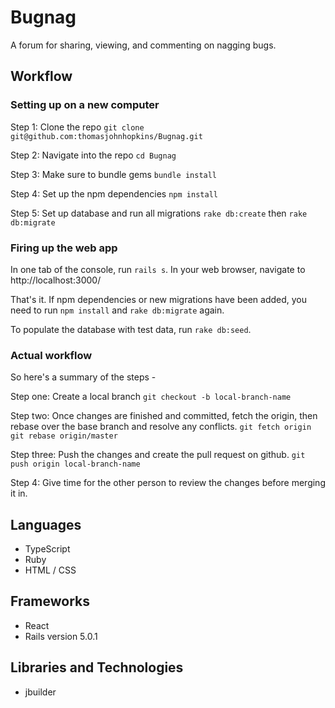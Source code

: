 # Bugnag

A forum for sharing, viewing, and commenting on nagging bugs.

## Workflow

### Setting up on a new computer

Step 1: Clone the repo
`git clone git@github.com:thomasjohnhopkins/Bugnag.git`

Step 2: Navigate into the repo
`cd Bugnag`

Step 3: Make sure to bundle gems
`bundle install`

Step 4: Set up the npm dependencies
`npm install`

Step 5: Set up database and run all migrations
`rake db:create` then `rake db:migrate`

### Firing up the web app
In one tab of the console, run `rails s`.
In your web browser, navigate to http://localhost:3000/

That's it. If npm dependencies or new migrations have been added, you
need to run `npm install` and `rake db:migrate` again.

To populate the database with test data, run `rake db:seed`.

### Actual workflow

So here's a summary of the steps -

Step one: Create a local branch
`git checkout -b local-branch-name`

Step two: Once changes are finished and committed, fetch the origin,
then rebase over the base branch and resolve any conflicts.
`git fetch origin`
`git rebase origin/master`

Step three: Push the changes and create the pull request on github.
`git push origin local-branch-name`

Step 4: Give time for the other person to review the changes before merging it in.


## Languages
- TypeScript
- Ruby
- HTML / CSS

## Frameworks
- React
- Rails version 5.0.1

## Libraries and Technologies
- jbuilder
